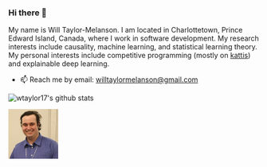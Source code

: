 ### Hi there 👋

My name is Will Taylor-Melanson.
I am located in Charlottetown, Prince Edward Island, Canada, where I work in software development.
My research interests include causality, machine learning, and statistical learning theory.
My personal interests include competitive programming (mostly on [kattis](https://open.kattis.com/users/wtaylor17)) and
explainable deep learning.

- 📫   Reach me by email: willtaylormelanson@gmail.com


![wtaylor17's github stats](https://github-readme-stats.vercel.app/api?username=wtaylor17&show_icons=true&count_private=true)

<img src="image1.png" width="100" height="100">
